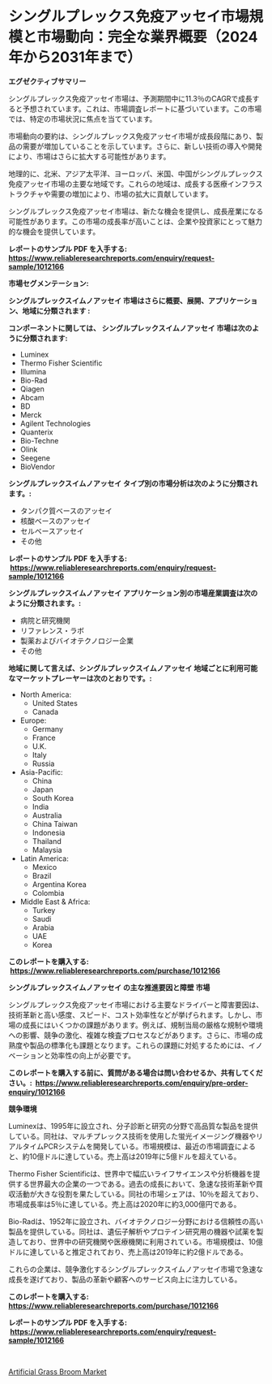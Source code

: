 <p><h1>シングルプレックス免疫アッセイ市場規模と市場動向：完全な業界概要（2024年から2031年まで）</h1></p><p><strong>エグゼクティブサマリー</strong></p>
<p><p>シングルプレックス免疫アッセイ市場は、予測期間中に11.3％のCAGRで成長すると予想されています。これは、市場調査レポートに基づいています。この市場では、特定の市場状況に焦点を当てています。</p><p>市場動向の要約は、シングルプレックス免疫アッセイ市場が成長段階にあり、製品の需要が増加していることを示しています。さらに、新しい技術の導入や開発により、市場はさらに拡大する可能性があります。</p><p>地理的に、北米、アジア太平洋、ヨーロッパ、米国、中国がシングルプレックス免疫アッセイ市場の主要な地域です。これらの地域は、成長する医療インフラストラクチャや需要の増加により、市場の拡大に貢献しています。</p><p>シングルプレックス免疫アッセイ市場は、新たな機会を提供し、成長産業になる可能性があります。この市場の成長率が高いことは、企業や投資家にとって魅力的な機会を提供しています。</p></p>
<p><strong>レポートのサンプル PDF を入手する: <a href="https://www.reliableresearchreports.com/enquiry/request-sample/1012166">https://www.reliableresearchreports.com/enquiry/request-sample/1012166</a></strong></p>
<p><strong>市場セグメンテーション:</strong></p>
<p><strong> シングルプレックスイムノアッセイ 市場はさらに概要、展開、アプリケーション、地域に分類されます :</strong></p>
<p><strong>コンポーネントに関しては、 シングルプレックスイムノアッセイ 市場は次のように分類されます: &nbsp;</strong></p>
<p><ul><li>Luminex</li><li>Thermo Fisher Scientific</li><li>Illumina</li><li>Bio-Rad</li><li>Qiagen</li><li>Abcam</li><li>BD</li><li>Merck</li><li>Agilent Technologies</li><li>Quanterix</li><li>Bio-Techne</li><li>Olink</li><li>Seegene</li><li>BioVendor</li></ul></p>
<p><strong> シングルプレックスイムノアッセイ タイプ別の市場分析は次のように分類されます。:</strong></p>
<p><ul><li>タンパク質ベースのアッセイ</li><li>核酸ベースのアッセイ</li><li>セルベースアッセイ</li><li>その他</li></ul></p>
<p><strong>レポートのサンプル PDF を入手する: &nbsp;<a href="https://www.reliableresearchreports.com/enquiry/request-sample/1012166">https://www.reliableresearchreports.com/enquiry/request-sample/1012166</a></strong></p>
<p><strong> シングルプレックスイムノアッセイ アプリケーション別の市場産業調査は次のように分類されます。:</strong></p>
<p><ul><li>病院と研究機関</li><li>リファレンス・ラボ</li><li>製薬およびバイオテクノロジー企業</li><li>その他</li></ul></p>
<p><strong>地域に関して言えば、シングルプレックスイムノアッセイ 地域ごとに利用可能なマーケットプレーヤーは次のとおりです。:</strong></p>
<p><ul>
    <li>
        North America:
        <ul>
            <li>United States</li>
            <li>Canada</li>
        </ul>
    </li>
    <li>
        Europe:
        <ul>
            <li>Germany</li>
            <li>France</li>
            <li>U.K.</li>
            <li>Italy</li>
            <li>Russia</li>
        </ul>
    </li>
    <li>
        Asia-Pacific:
        <ul>
            <li>China</li>
            <li>Japan</li>
            <li>South Korea</li>
            <li>India</li>
            <li>Australia</li>
            <li>China Taiwan</li>
            <li>Indonesia</li>
            <li>Thailand</li>
            <li>Malaysia</li>
        </ul>
    </li>
    <li>
        Latin America:
        <ul>
            <li>Mexico</li>
            <li>Brazil</li>
            <li>Argentina Korea</li>
            <li>Colombia</li>
        </ul>
    </li>
    <li>
        Middle East & Africa:
        <ul>
            <li>Turkey</li>
            <li>Saudi</li>
            <li>Arabia</li>
            <li>UAE</li>
            <li>Korea</li>
        </ul>
    </li>
    </ul></p>
<p><strong>このレポートを購入する: &nbsp;<a href="https://www.reliableresearchreports.com/purchase/1012166">https://www.reliableresearchreports.com/purchase/1012166</a></strong></p>
<p><strong>シングルプレックスイムノアッセイ の主な推進要因と障壁 市場</strong></p>
<p><p>シングルプレックス免疫アッセイ市場における主要なドライバーと障害要因は、技術革新と高い感度、スピード、コスト効率性などが挙げられます。しかし、市場の成長にはいくつかの課題があります。例えば、規制当局の厳格な規制や環境への影響、競争の激化、複雑な検査プロセスなどがあります。さらに、市場の成熟度や製品の標準化も課題となります。これらの課題に対処するためには、イノベーションと効率性の向上が必要です。</p></p>
<p><strong>このレポートを購入する前に、質問がある場合は問い合わせるか、共有してください。:&nbsp; <a href="https://www.reliableresearchreports.com/enquiry/pre-order-enquiry/1012166">https://www.reliableresearchreports.com/enquiry/pre-order-enquiry/1012166</a></strong></p>
<p><strong>競争環境</strong></p>
<p><p>Luminexは、1995年に設立され、分子診断と研究の分野で高品質な製品を提供している。同社は、マルチプレックス技術を使用した蛍光イメージング機器やリアルタイムPCRシステムを開発している。市場規模は、最近の市場調査によると、約10億ドルに達している。売上高は2019年に5億ドルを超えている。</p><p>Thermo Fisher Scientificは、世界中で幅広いライフサイエンスや分析機器を提供する世界最大の企業の一つである。過去の成長において、急速な技術革新や買収活動が大きな役割を果たしている。同社の市場シェアは、10％を超えており、市場成長率は5％に達している。売上高は2020年に約3,000億円である。</p><p>Bio-Radは、1952年に設立され、バイオテクノロジー分野における信頼性の高い製品を提供している。同社は、遺伝子解析やプロテイン研究用の機器や試薬を製造しており、世界中の研究機関や医療機関に利用されている。市場規模は、10億ドルに達していると推定されており、売上高は2019年に約2億ドルである。</p><p>これらの企業は、競争激化するシングルプレックスイムノアッセイ市場で急速な成長を遂げており、製品の革新や顧客へのサービス向上に注力している。</p></p>
<p><strong>このレポートを購入する: &nbsp; <a href="https://www.reliableresearchreports.com/purchase/1012166">https://www.reliableresearchreports.com/purchase/1012166</a></strong></p>
<p><strong>レポートのサンプル PDF を入手する: &nbsp;<a href="https://www.reliableresearchreports.com/enquiry/request-sample/1012166">https://www.reliableresearchreports.com/enquiry/request-sample/1012166</a></strong><strong></strong></p>
<p>&nbsp;</p>
<p><p><a href="https://github.com/santosh758595/Market-Research-Report-List-3/blob/main/artificial-grass-broom-market.md">Artificial Grass Broom Market</a></p></p>